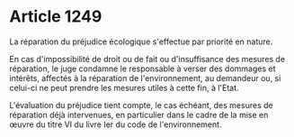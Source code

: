# Article 1249

<p>La réparation du préjudice écologique s'effectue par priorité en nature. </p><p> En cas d'impossibilité de droit ou de fait ou d'insuffisance des mesures de réparation, le juge condamne le responsable à verser des dommages et intérêts, affectés à la réparation de l'environnement, au demandeur ou, si celui-ci ne peut prendre les mesures utiles à cette fin, à l'Etat. </p><p> L'évaluation du préjudice tient compte, le cas échéant, des mesures de réparation déjà intervenues, en particulier dans le cadre de la mise en œuvre du titre VI du livre Ier du code de l'environnement. </p>